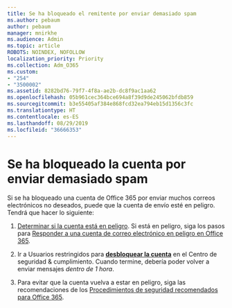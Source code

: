 ```yaml
---
title: Se ha bloqueado el remitente por enviar demasiado spam
ms.author: pebaum
author: pebaum
manager: mnirkhe
ms.audience: Admin
ms.topic: article
ROBOTS: NOINDEX, NOFOLLOW
localization_priority: Priority
ms.collection: Adm_O365
ms.custom:
- "254"
- "3500002"
ms.assetid: 8282bd76-79f7-4f8a-ae2b-dc8f9ac1aa62
ms.openlocfilehash: 05b961cec364bce694a8f39d9de245062bfdb859
ms.sourcegitcommit: b3e55405af384e868fcd32ea794eb15d1356c3fc
ms.translationtype: HT
ms.contentlocale: es-ES
ms.lasthandoff: 08/29/2019
ms.locfileid: "36666353"
---
```

# <a name="account-is-blocked-for-sending-too-much-spam"></a>Se ha bloqueado la cuenta por enviar demasiado spam

Si se ha bloqueado una cuenta de Office 365 por enviar muchos correos electrónicos no deseados, puede que la cuenta de envío esté en peligro. Tendrá que hacer lo siguiente:
  
1. [Determinar si la cuenta está en peligro](https://support.microsoft.com/help/2551603/how-to-determine-whether-your-office-365-account-has-been-compromised). Si está en peligro, siga los pasos para [Responder a una cuenta de correo electrónico en peligro en Office 365](https://docs.microsoft.com/office365/securitycompliance/responding-to-a-compromised-email-account).

2. Ir a Usuarios restringidos para **[desbloquear la cuenta](https://protection.office.com/?hash=/restrictedusers)** en el Centro de seguridad &amp; cumplimiento. Cuando termine, debería poder volver a enviar mensajes *dentro de 1 hora*.

3. Para evitar que la cuenta vuelva a estar en peligro, siga las recomendaciones de los [Procedimientos de seguridad recomendados para Office 365](https://support.office.com/article/9295e396-e53d-49b9-ae9b-0b5828cdedc3.aspx).
  